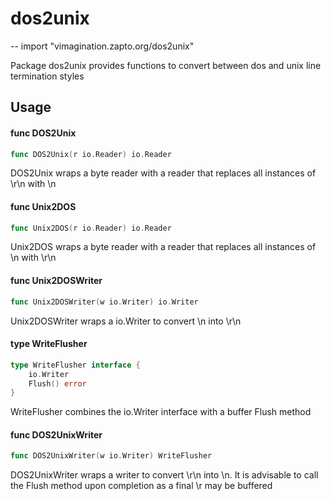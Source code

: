 # dos2unix
--
    import "vimagination.zapto.org/dos2unix"

Package dos2unix provides functions to convert between dos and unix line
termination styles

## Usage

#### func  DOS2Unix

```go
func DOS2Unix(r io.Reader) io.Reader
```
DOS2Unix wraps a byte reader with a reader that replaces all instances of \r\n
with \n

#### func  Unix2DOS

```go
func Unix2DOS(r io.Reader) io.Reader
```
Unix2DOS wraps a byte reader with a reader that replaces all instances of \n
with \r\n

#### func  Unix2DOSWriter

```go
func Unix2DOSWriter(w io.Writer) io.Writer
```
Unix2DOSWriter wraps a io.Writer to convert \n into \r\n

#### type WriteFlusher

```go
type WriteFlusher interface {
	io.Writer
	Flush() error
}
```

WriteFlusher combines the io.Writer interface with a buffer Flush method

#### func  DOS2UnixWriter

```go
func DOS2UnixWriter(w io.Writer) WriteFlusher
```
DOS2UnixWriter wraps a writer to convert \r\n into \n. It is advisable to call
the Flush method upon completion as a final \r may be buffered
